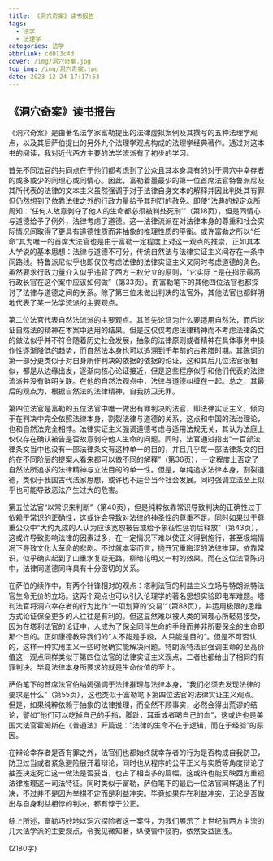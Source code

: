 ```yaml
---
title: 《洞穴奇案》读书报告
tags:
  - 法学
  - 法理学
categories: 法学
abbrlink: cd013c4d
cover: /img/洞穴奇案.jpg
top_img: /img/洞穴奇案.jpg
date: 2023-12-24 17:17:53
---
```


## 《洞穴奇案》读书报告

《洞穴奇案》是由著名法学家富勒提出的法律虚拟案例及其撰写的五种法理学观点，以及其后萨伯提出的另外九个法理学观点构成的法理学经典著作。通过对这本书的阅读，我对近代西方主要的法学流派有了初步的学习。

首先不同法官的共同点在于他们都考虑到了公众且其本身具有的对于洞穴中幸存者的或多或少的同理心或同情心。因此，富勒着墨最少的第一位首席法官特鲁派尼及其所代表的法律的文本主义虽然强调于对于法律自身文本的解释并因此判处其有罪但仍然想到了依靠法律之外的行政力量给予其刑罚的赦免。即使“法典的规定众所周知：‘任何人故意剥夺了他人的生命都必须被判处死刑’”（第18页），但是同情心与道德给予了例外，法律考虑了道德。这一法律流派在对法律本身的尊重和社会实际情况间取得了更具有道德性质而非抽象的推理性质的平衡。或许富勒之所以“任命”其为唯一的首席大法官也是由于富勒一定程度上对这一观点的推崇，正如其本人学说的基本思想：法律与道德不可分，传统自然法与法律实证主义间存在一条中间路线。特鲁派尼似乎也即仅仅考虑法律的法律实证主义又同时考虑道德的角色。虽然要求行政力量介入似乎违背了西方三权分立的原则，“它实际上是在指示最高行政长官在这个案中应该如何做”（第33页）。而富勒笔下的其他四位法官也都探讨了法律与道德之间的关系。除了第三位未做出判决的法官外，其他法官也都鲜明地代表了某一法学流派的主要观点。

第二位法官代表自然法流派的主要观点。其首先论证为什么要适用自然法，而后论证自然法的精神在本案中适用的结果。但是这仅仅考虑法律精神而不考虑法律条文的做法似乎并不符合随着历史社会发展，抽象的法律原则或者精神在具体事务中操作性逐渐降低的趋势，而自然法本身也可以追溯到千年前的古希腊时期。其陈词的第一部分更类似于对自身所作判决的依据的依据的论证，这和其后几位法官很相似，都是从边缘出发，逐渐向核心论证接近，但是这些程序似乎和他们代表的法律流派并没有鲜明关联。在他的自然法观点中，法律与道德纠缠在一起。总之，其最后的观点为，根据自然法的法律精神，自我防卫无罪。

第四位法官是富勒的五位法官中唯一做出有罪判决的法官，即法律实证主义，倾向于在判决中完全依照法律本身，割裂法律与道德的关系，这点和中国的法治理论，也和自然法完全相悖。法律实证主义强调道德考虑与适用法规无关，其认为法庭上仅仅存在确认被告是否故意剥夺他人生命的问题。同时，法官通过指出“一百部法律条文当中也没有一部法律条文有这种单一的目的，并且几乎每一部法律条文的目的在不同阶层的提案人看来都可以做不同的解释”（第36页），一定程度上否定了自然法所追求的法律精神与立法目的的单一性。但是，单纯追求法律本身，割裂道德，类似于我国古代法家思想，或许也不适合当今社会发展。同时强调立法至上似乎也可能导致恶法产生过大的危害。

第五位法官“以常识来判断”（第40页），但是纯粹依靠常识导致判决的正确性过于依赖于常识的正确性，这或许会导致对法律的神圣性的尊重不足。同时如果过于尊重公众中“大约九成的人认为应该宽恕被告或给予象征性惩罚后释放”（第43页），这或许导致影响法律的因素过多，在一定情况下难以使正义得到施行，甚至极端情况下导致文化大革命的悲剧。不过就本案而言，抛开冗重晦涩的法律推理，依靠常识，似乎确实起到了山重水复疑无路，柳暗花明又一村的效果。而在这位法官陈词中，法律同道德同样具有十分密切的关系。

在萨伯的续作中，有两个针锋相对的观点：塔利法官的利益主义立场与特朗派特法官生命无价的立场。这两个观点也可以引入伦理学的著名思想实验即电车难题。塔利法官将洞穴幸存者的行为比作“一项划算的‘交易’“（第88页），并运用极限的思维方式论证保全更多的人往往是有利的。但这显然难以被人类的同理心所轻易接受，因为在塔利法官的论证中，人成为了保全同伴生命的手段而并非所要保全的生命即那个目的。正如康德教导我们的“人不能是手段，人只能是目的”。但是不可否认的，这样一种实用主义一些时候确实能解决问题。特朗派特法官强调生命的至高价值这一观点同样类似于第四位法官的法律实证主义观点，二者也都给出了相同的有罪判决。毕竟法律本身所要求的就是生命价值的至上。

萨伯笔下的首席法官伯纳姆强调于法律推理与法律本身，“我们必须去发现法律的要求是什么”（第55页），这也类似于富勒笔下第四位法官的法律实证主义观点。但是，如果纯粹依赖于抽象的法律推理，而全然不顾事实，必然会得出荒谬的结论，譬如“他们可以吃掉自己的手指，脚趾，耳垂或者喝自己的血”，这或许也是美国大法官霍姆斯在《普通法》开篇说：“法律的生命不在于逻辑，而在于经验”的原因。

在辩论幸存者是否有罪之外，法官们也都始终就幸存者的行为是否构成自我防卫，防卫过当或者紧急避险展开着辩论，同时也从程序的公平正义与实质等角度辩论了抽签决定死亡这一做法是否妥当，也占了相当多的篇幅，这或许也能反映西方重视法律推理这一司法特征。同时类似于富勒，萨伯笔下的最后一位法官同样退出了判决，不过并不是因为举棋不定而是利益冲突。毕竟如果存在利益冲突，无论是否做出与自身利益相悖的判决，都有悖于公正。

综上所述，富勒巧妙地以洞穴探险者这一案件，为我们展示了上世纪前西方主流的几大法学派的主要观点，令我见微知著，纵使管中窥豹，依然受益匪浅。

(2180字)